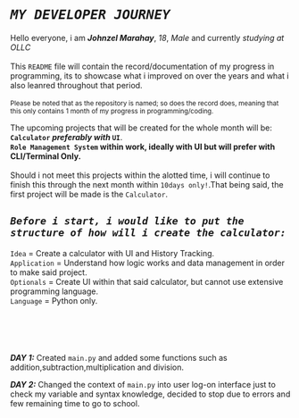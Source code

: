 # _`MY DEVELOPER JOURNEY`_

Hello everyone, i am **_Johnzel Marahay_**, _18_, _Male_ and currently _studying at OLLC_\
\
This `README` file will contain the record/documentation of my progress in programming, its to showcase what i improved on over the years and what i also leanred throughout that period.\
\
<sup>Please be noted that as the repository is named; so does the record does, meaning that this only contains 1 month of my progress in programming/coding.</sup>

The upcoming projects that will be created for the whole month will be:\
**`Calculator` _preferably with_ `UI`**.\
**`Role Management System` within work, ideally with UI but will prefer with CLI/Terminal Only.**\
\
Should i not meet this projects within the alotted time, i will continue to finish this through the next month within `10days only!`.That being said, the first project will be made is the `Calculator`.


## ***`Before i start, i would like to put the structure of how will i create the calculator:`***
`Idea` = Create a calculator with UI and History Tracking.\
`Application` = Understand how logic works and data management in order to make said project.\
`Optionals` = Create UI within that said calculator, but cannot use extensive programming language.\
`Language` = Python only.\
\
\
\
\
\
***DAY 1:***
Created `main.py` and added some functions such as addition,subtraction,multiplication and division.

***DAY 2:***
Changed the context of `main.py` into user log-on interface just to check my variable and syntax knowledge,
decided to stop due to errors and few remaining time to go to school.